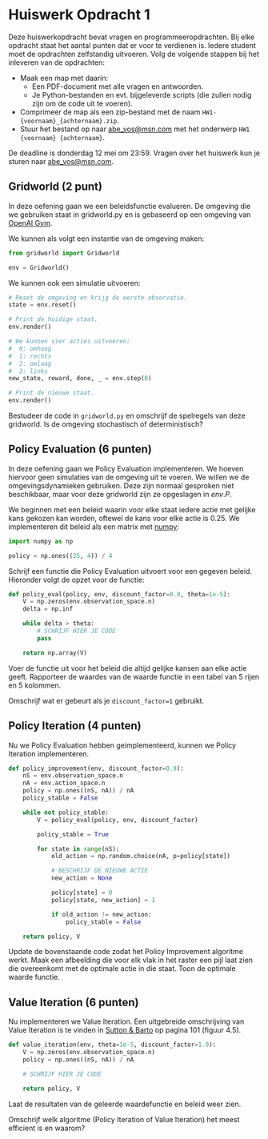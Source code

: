 # Huiswerk Opdracht 1

Deze huiswerkopdracht bevat vragen en programmeeropdrachten.
Bij elke opdracht staat het aantal punten dat er voor te verdienen is.
Iedere student moet de opdrachten zelfstandig uitvoeren.
Volg de volgende stappen bij het inleveren van de opdrachten:

- Maak een map met daarin:
  - Een PDF-document met alle vragen en antwoorden.
  - Je Python-bestanden en evt. bijgeleverde scripts (die zullen nodig zijn om de code uit te voeren).
- Comprimeer de map als een zip-bestand met de naam `HW1-{voornaam}_{achternaam}.zip`.
- Stuur het bestand op naar abe_vos@msn.com met het onderwerp `HW1 {voornaam} {achternaam}`.

De deadline is donderdag 12 mei om 23:59.
Vragen over het huiswerk kun je sturen naar abe_vos@msn.com.


## Gridworld (2 punt)

In deze oefening gaan we een beleidsfunctie evalueren.
De omgeving die we gebruiken staat in gridworld.py en is gebaseerd op een omgeving van [OpenAI Gym](https://github.com/openai/gym).

We kunnen als volgt een instantie van de omgeving maken:

```python
from gridworld import Gridworld

env = Gridworld()
```

We kunnen ook een simulatie uitvoeren:

```python
# Reset de omgeving en krijg de eerste observatie.
state = env.reset()

# Print de huidige staat.
env.render()

# We kunnen vier acties uitvoeren:
#  0: omhoog
#  1: rechts
#  2: omlaag
#  3: links
new_state, reward, done, _ = env.step(0)

# Print de nieuwe staat.
env.render()
```

Bestudeer de code in `gridworld.py` en omschrijf de spelregels van deze gridworld.
Is de omgeving stochastisch of deterministisch?

## Policy Evaluation (6 punten)

In deze oefening gaan we Policy Evaluation implementeren.
We hoeven hiervoor geen simulaties van de omgeving uit te voeren.
We willen we de omgevingsdynamieken gebruiken.
Deze zijn normaal gesproken niet beschikbaar, maar voor deze gridworld zijn ze opgeslagen in $env.P$.

We beginnen met een beleid waarin voor elke staat iedere actie met gelijke kans gekozen kan worden, oftewel de kans voor elke actie is 0.25.
We implementeren dit beleid als een matrix met [numpy](https://numpy.org/):

```python
import numpy as np

policy = np.ones((25, 4)) / 4
```

Schrijf een functie die Policy Evaluation uitvoert voor een gegeven beleid.
Hieronder volgt de opzet voor de functie:

```python
def policy_eval(policy, env, discount_factor=0.9, theta=1e-5):
	V = np.zeros(env.observation_space.n)
	delta = np.inf

	while delta > theta:
		# SCHRIJF HIER JE CODE
		pass

	return np.array(V)
```

Voer de functie uit voor het beleid die altijd gelijke kansen aan elke actie geeft.
Rapporteer de waardes van de waarde functie in een tabel van 5 rijen en 5 kolommen.

Omschrijf wat er gebeurt als je `discount_factor=1` gebruikt.

## Policy Iteration (4 punten)

Nu we Policy Evaluation hebben geimplementeerd, kunnen we Policy Iteration implementeren.

```python
def policy_improvement(env, discount_factor=0.9):
	nS = env.observation_space.n
	nA = env.action_space.n
	policy = np.ones((nS, nA)) / nA
	policy_stable = False

	while not policy_stable:
		V = policy_eval(policy, env, discount_factor)

		policy_stable = True

		for state in range(nS):
			old_action = np.random.choice(nA, p=policy[state])

			# BESCHRIJF DE NIEUWE ACTIE
			new_action = None

			policy[state] = 0
			policy[state, new_action] = 1

			if old_action != new_action:
				policy_stable = False

	return policy, V
```

Update de bovenstaande code zodat het Policy Improvement algoritme werkt.
Maak een afbeelding die voor elk vlak in het raster een pijl laat zien die overeenkomt met de optimale actie in die staat.
Toon de optimale waarde functie.

## Value Iteration (6 punten)

Nu implementeren we Value Iteration.
Een uitgebreide omschrijving van Value Iteration is te vinden in [Sutton & Barto](https://web.stanford.edu/class/psych209/Readings/SuttonBartoIPRLBook2ndEd.pdf) op pagina 101 (figuur 4.5).

```python
def value_iteration(env, theta=1e-5, discount_factor=1.0):
	V = np.zeros(env.observation_space.n)
	policy = np.ones((nS, nA)) / nA

	# SCHRIJF HIER JE CODE

	return policy, V
```

Laat de resultaten van de geleerde waardefunctie en beleid weer zien.

Omschrijf welk algoritme (Policy Iteration of Value Iteration) het meest efficient is en waarom?
